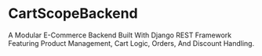 # CartScopeBackend
A Modular E-Commerce Backend Built With Django REST Framework Featuring Product Management, Cart Logic, Orders, And Discount Handling.
